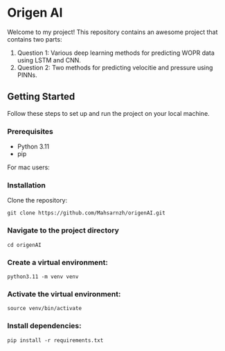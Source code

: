 # Origen AI

Welcome to my project! This repository contains an awesome project that contains two parts:
1. Question 1: Various deep learning methods for predicting WOPR data using LSTM and CNN.
2. Question 2: Two methods for predicting velocitie and pressure using PINNs.

## Getting Started

Follow these steps to set up and run the project on your local machine.

### Prerequisites

- Python 3.11
- pip

  
For mac users:

### Installation
Clone the repository:

   ```
   git clone https://github.com/Mahsarnzh/origenAI.git
   ```

### Navigate to the project directory

  ```
  cd origenAI
  ```

### Create a virtual environment:

  ```
  python3.11 -m venv venv
  ```

### Activate the virtual environment:

  ```
  source venv/bin/activate
  ```


### Install dependencies:
  ```
  pip install -r requirements.txt
  ```
